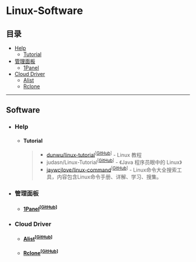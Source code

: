 
# Linux-Software

## 目录

* [Help](#help)
    * [Tutorial](#tutorial)
* [管理面板](#管理面板)
	* [1Panel](#1panel)
* [Cloud Driver](#cloud-driver)
    * [Alist](#alist)
    * [Rclone](#rclone)

---

## Software

- ### Help

  - #### Tutorial
      
      > - [dunwu/linux-tutorial](https://dunwu.github.io/linux-tutorial/)<sup>[[GitHub](https://github.com/dunwu/linux-tutorial)]</sup> - Linux 教程
      > - judasn/Linux-Tutorial<sup>[[GitHub](https://github.com/judasn/Linux-Tutorial)]</sup> - 《Java 程序员眼中的 Linux》
      > - [jaywcjlove/linux-command](https://git.io/linux)<sup>[[GitHub](https://github.com/jaywcjlove/linux-command)]</sup> - Linux命令大全搜索工具，内容包含Linux命令手册、详解、学习、搜集。


- ### 管理面板

    - #### [1Panel](https://1panel.cn/)<a id="1panel"></a><sup>[[GitHub](https://github.com/1Panel-dev/1Panel/releases)]</sup>

- ### Cloud Driver

    - #### [Alist](https://alist.nn.ci/zh/)<a id="alist"></a><sup>[[GitHub](https://github.com/alist-org/alist/releases)]</sup>

    - #### [Rclone](https://rclone.org/)<a id="rclone"></a><sup>[[GitHub](https://github.com/rclone/rclone)]</sup>
